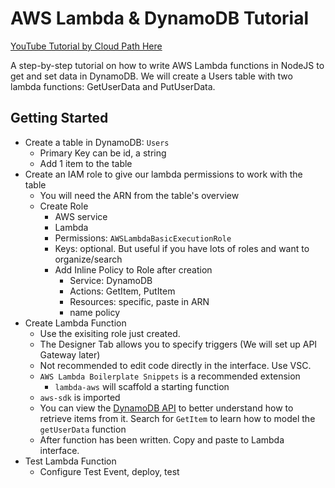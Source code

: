 # AWS Lambda & DynamoDB Tutorial

[YouTube Tutorial by Cloud Path Here](https://www.youtube.com/watch?v=ijyeE-pXFk0&t=1939s)

A step-by-step tutorial on how to write AWS Lambda functions in NodeJS to get and set data in DynamoDB.
We will create a Users table with two lambda functions: GetUserData and PutUserData.

## Getting Started
- Create a table in DynamoDB: `Users`
    - Primary Key can be id, a string
    - Add 1 item to the table
- Create an IAM role to give our lambda permissions to work with the table
    - You will need the ARN from the table's overview
    - Create Role
        - AWS service
        - Lambda
        - Permissions: `AWSLambdaBasicExecutionRole`
        - Keys: optional. But useful if you have lots of roles and want to organize/search
        - Add Inline Policy to Role after creation
            - Service: DynamoDB
            - Actions: GetItem, PutItem
            - Resources: specific, paste in ARN
            - name policy
- Create Lambda Function
    - Use the exisiting role just created.
    - The Designer Tab allows you to specify triggers (We will set up API Gateway later)
    - Not recommended to edit code directly in the interface. Use VSC.
    - `AWS Lambda Boilerplate Snippets` is a recommended extension
        - `lambda-aws` will scaffold a starting function
    - `aws-sdk` is imported 
    - You can view the [DynamoDB API](https://docs.aws.amazon.com/AWSJavaScriptSDK/latest/AWS/DynamoDB.html) to better understand how to retrieve items from it. Search for `GetItem` to learn how to model the `getUserData` function
    - After function has been written. Copy and paste to Lambda interface.
- Test Lambda Function
    - Configure Test Event, deploy, test